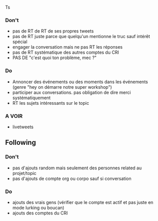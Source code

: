 Ts

### Don't

- pas de RT de RT de ses propres tweets
- pas de RT juste parce que quelqu'un mentionne le truc sauf intérêt spécial
- engager la conversation mais ne pas RT les réponses
- pas de RT systématique des autres comptes du CRI
- PAS DE "c'est quoi ton problème, mec ?"

### Do

- Annoncer des événements ou des moments dans les événements (genre "hey on démarre notre super workshop")
- participer aux conversations. pas obligation de dire merci systématiquement
- RT les sujets intéressants sur le topic

### A VOIR

- livetweets

## Following

### Don't

- pas d'ajouts random mais seulement des personnes related au projet/topic
- pas d'ajouts de compte org ou corpo sauf si conversation

### Do

- ajouts des vrais gens (vérifier que le compte est actif et pas juste en mode lurking ou boucan)
- ajouts des comptes du CRI
